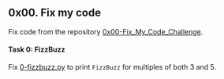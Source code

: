## 0x00. Fix my code

Fix code from the repository [0x00-Fix_My_Code_Challenge](https://intranet.alxswe.com/rltoken/GLYjW57NUS-s-JEsfjuNFA).

#### Task 0: FizzBuzz
Fix [0-fizzbuzz.py](0-fizzbuzz.py) to print `FizzBuzz` for multiples of both 3 and 5.
